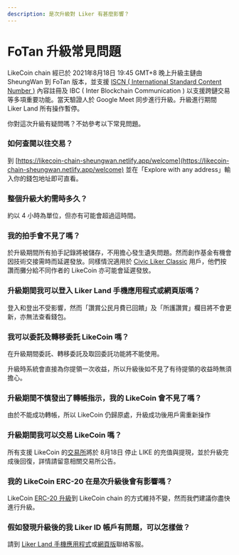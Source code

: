 ```yaml
---
description: 是次升級對 Liker 有甚麼影響？
---
```


# FoTan 升級常見問題

LikeCoin chain 經已於 2021年8月18日 19:45 GMT+8 晚上升級主鏈由 SheungWan 到 FoTan 版本，並支援 [ISCN ( International Standard Content Number )](../../guides/decentralized-publishing/what-is-iscn.md) 內容註冊及 IBC ( Inter Blockchain Communication ) 以支援跨鏈交易等多項重要功能。當天驗證人於 Google Meet 同步進行升級。升級進行期間 Liker Land 所有操作暫停。

你對這次升級有疑問嗎？不妨參考以下常見問題。

### 如何查閱以往交易？

到 [https://likecoin-chain-sheungwan.netlify.app/welcome](https://likecoin-chain-sheungwan.netlify.app/welcome) 並在「Explore with any address」輸入你的錢包地址即可直看。

### 整個升級大約需時多久？

約以 4 小時為單位，但亦有可能會超過這時間。

### 我的拍手會不見了嗎？

於升級期間所有拍手記錄將被儲存，不用擔心發生遺失問題。然而創作基金有機會因技術交接需時而延遲發放。同樣情況適用於 [Civic Liker Classic](../../user-guide/civic-liker/) 用戶，他們按讚而攤分給不同作者的 LikeCoin 亦可能會延遲發放。

### 升級期間我可以登入 Liker Land 手機應用程式或網頁版嗎？

登入和登出不受影響，然而「讚賞公民月費已回饋」及「所護讚賞」欄目將不會更新，亦無法查看錢包。

### 我可以委託及轉移委託 LikeCoin 嗎？

在升級期間委託、轉移委託及取回委託功能將不能使用。

升級時系統會直接為你提領一次收益，所以升級後如不見了有待提領的收益時無須擔心。

### 升級期間不慎發出了轉帳指示，我的 LikeCoin 會不見了嗎？

由於不能成功轉帳，所以 LikeCoin 仍歸原處，升級成功後用戶需重新操作

### 升級期間我可以交易 LikeCoin 嗎？

所有支援 LikeCoin 的[交易所](../../guides/trade/)將於 8月18日 停止 LIKE 的充值與提現，並於升級完成後回復，詳情請留意相關交易所公告。

### 我的 LikeCoin ERC-20 在是次升級後會有影響嗎？

LikeCoin [ERC-20 升級](../../guides/wallet/migration/)到 LikeCoin chain 的方式維持不變，然而我們建議你盡快進行升級。

### 假如發現升級後的我 Liker ID 帳戶有問題，可以怎樣做？

請到 [Liker Land 手機應用程式](https://liker.land/getapp)或[網頁版](https://liker.land/)聯絡客服。
